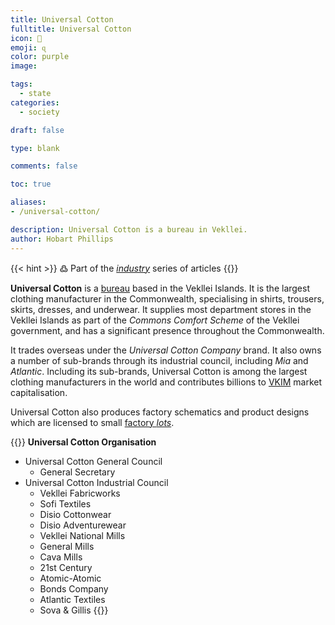 ```yaml
---
title: Universal Cotton
fulltitle: Universal Cotton
icon: 🧵
emoji: ɋ
color: purple
image:

tags:
  - state
categories:
  - society

draft: false

type: blank

comments: false

toc: true

aliases:
- /universal-cotton/

description: Universal Cotton is a bureau in Vekllei.
author: Hobart Phillips
---
```

{{< hint >}}
߷ Part of the *[industry](/industry/)* series of articles
{{</hint>}}

**Universal Cotton** is a [bureau](/bureaus/) based in the Vekllei Islands. It is the largest clothing manufacturer in the Commonwealth, specialising in shirts, trousers, skirts, dresses, and underwear. It supplies most department stores in the Vekllei Islands as part of the *Commons Comfort Scheme* of the Vekllei government, and has a significant presence throughout the Commonwealth.

<!--![Flag of Universal Cotton](/images/mastheads/flags/industry/uc.png "The flag of Universal Cotton")-->
It trades overseas under the *Universal Cotton Company* brand. It also owns a number of sub-brands through its industrial council, including *Mia* and *Atlantic*. Including its sub-brands, Universal Cotton is among the largest clothing manufacturers in the world and contributes billions to [VKIM](/factbook/society/state/finance/#international-markets) market capitalisation.

Universal Cotton also produces factory schematics and product designs which are licensed to small [factory *lots*](/bulletin/lots).

{{<hint panel>}}
**Universal Cotton Organisation**
* Universal Cotton General Council
  * General Secretary
* Universal Cotton Industrial Council
  * Vekllei Fabricworks
  * Sofi Textiles
  * Disio Cottonwear
  * Disio Adventurewear
  * Vekllei National Mills
  * General Mills
  * Cava Mills
  * 21st Century
  * Atomic-Atomic
  * Bonds Company
  * Atlantic Textiles
  * Sova & Gillis
{{</hint>}}

